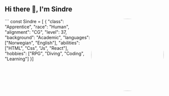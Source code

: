 <h2>Hi there 👋, I'm Sindre</h2>
<img align='right' src="https://images.unsplash.com/photo-1555099962-4199c345e5dd?auto=format&fit=crop&q=80&w=2070&ixlib=rb-4.0.3&ixid=M3wxMjA3fDB8MHxwaG90by1wYWdlfHx8fGVufDB8fHx8fA%3D%3D" width="230" style="border-radius: 50%">
```
const Sindre = [
{ "class": "Apprentice",
  "race": "Human",
  "alignment": "CG",
  "level": 37,
  "background": "Academic",
  "languages": ["Norwegian", "English"],
  "abilities": ["HTML", "Css", "Js", "React"],
  "hobbies": ["RPG", "Diving", "Coding", "Learning"]
}]
